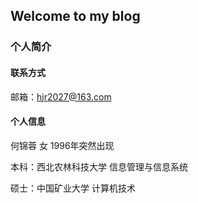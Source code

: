 ## Welcome to my blog



### 个人简介

#### 联系方式

邮箱：hjr2027@163.com

#### 个人信息
何锦蓉 女 1996年突然出现


本科：西北农林科技大学 信息管理与信息系统


硕士：中国矿业大学 计算机技术


